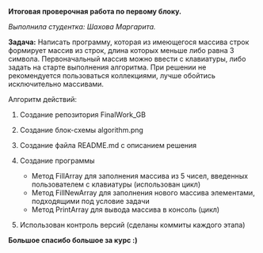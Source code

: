 **Итоговая проверочная работа по первому блоку.**

*Выполнила студентка: Шахова Маргарита.*

**Задача:** Написать программу, которая из имеющегося массива строк формирует массив из строк, длина которых меньше либо равна 3 символа. Первоначальный массив можно ввести с клавиатуры, либо задать на старте выполнения алгоритма. При решении не рекомендуется пользоваться коллекциями, лучше обойтись исключительно массивами.

Алгоритм действий:

1. Создание репозитория FinalWork_GB
2. Создание блок-схемы algorithm.png
3. Создание файла README.md с описанием решения
4. Создание программы

    * Метод FillArray для заполнения массива из 5 чисел, введенных пользователем с клавиатуры (использован цикл)
    * Метод FillNewArray для заполнения нового массива элементами, подходящими под условие задачи
    * Метод PrintArray для вывода массива в консоль (цикл)

5. Использован контроль версий (сделаны коммиты каждого этапа)

**Большое спасибо большое за курс :)**
